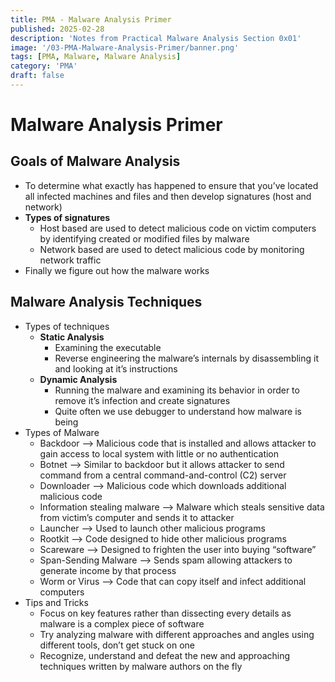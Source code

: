 ```yaml
---
title: PMA - Malware Analysis Primer
published: 2025-02-28
description: 'Notes from Practical Malware Analysis Section 0x01'
image: '/03-PMA-Malware-Analysis-Primer/banner.png'
tags: [PMA, Malware, Malware Analysis]
category: 'PMA'
draft: false 
---
```


# Malware Analysis Primer

## Goals of Malware Analysis

- To determine what exactly has happened to ensure that you’ve located all infected machines and files and then develop signatures (host and network)
- **Types of signatures**
    - Host based are used to detect malicious code on victim computers by identifying created or modified files by malware
    - Network based are used to detect malicious code by monitoring network traffic
- Finally we figure out how the malware works

## Malware Analysis Techniques

- Types of techniques
    - **Static Analysis**
        - Examining the executable
        - Reverse engineering the malware’s internals by disassembling it and looking at it’s instructions
    - **Dynamic Analysis**
        - Running the malware and examining its behavior in order to remove it’s infection and create signatures
        - Quite often we use debugger to understand how malware is being
- Types of Malware
    - Backdoor —> Malicious code that is installed and allows attacker to gain access to local system with little or no authentication
    - Botnet —> Similar to backdoor but it allows attacker to send command from a central command-and-control (C2) server
    - Downloader —> Malicious code which downloads additional malicious code
    - Information stealing malware —> Malware which steals sensitive data from victim’s computer and sends it to attacker
    - Launcher —> Used to launch other malicious programs
    - Rootkit —> Code designed to hide other malicious programs
    - Scareware —> Designed to frighten the user into buying “software”
    - Span-Sending Malware —> Sends spam allowing attackers to generate income by that process
    - Worm or Virus —> Code that can copy itself and infect additional computers
- Tips and Tricks
    - Focus on key features rather than dissecting every details as malware is a complex piece of software
    - Try analyzing malware with different approaches and angles using different tools, don’t get stuck on one
    - Recognize, understand and defeat the new and approaching techniques written by malware authors on the fly